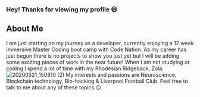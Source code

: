### Hey! Thanks for viewing my profile :smile:



## About Me 
I am just starting on my journey as a developer, currently enjoying a 12 week immersive Master Coding boot camp with Code Nation.
As my career has just begun there is no projects to show you just yet but I will be adding some exciting pieces of work in the near future! 
When I am not studying or coding I spend a lot of time with my Rhodesian Ridgeback, Zola. ![20200321_150910 (2)](https://user-images.githubusercontent.com/77963739/105735103-3c031700-5f2b-11eb-91dd-0da2e35a6273.jpg)
My interests and passions are Neuroscience, Blockchain technology, Bio-hacking & Liverpool Football Club. Feel free to talk to me about any of these topics :smirk: